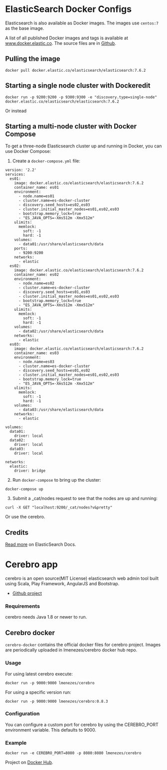 # ElasticSearch Docker Configs
Elasticsearch is also available as Docker images. The images use `centos:7` as the base image.

A list of all published Docker images and tags is available at www.docker.elastic.co. The source files are in [Github](https://github.com/elastic/elasticsearch/blob/7.6/distribution/docker).

## Pulling the image

```
docker pull docker.elastic.co/elasticsearch/elasticsearch:7.6.2
```

## Starting a single node cluster with Dockeredit

```
docker run -p 9200:9200 -p 9300:9300 -e "discovery.type=single-node" docker.elastic.co/elasticsearch/elasticsearch:7.6.2
```

Or instead 

## Starting a multi-node cluster with Docker Compose

To get a three-node Elasticsearch cluster up and running in Docker, you can use Docker Compose:

1. Create a `docker-compose.yml` file:

````
version: '2.2'
services:
  es01:
    image: docker.elastic.co/elasticsearch/elasticsearch:7.6.2
    container_name: es01
    environment:
      - node.name=es01
      - cluster.name=es-docker-cluster
      - discovery.seed_hosts=es02,es03
      - cluster.initial_master_nodes=es01,es02,es03
      - bootstrap.memory_lock=true
      - "ES_JAVA_OPTS=-Xms512m -Xmx512m"
    ulimits:
      memlock:
        soft: -1
        hard: -1
    volumes:
      - data01:/usr/share/elasticsearch/data
    ports:
      - 9200:9200
    networks:
      - elastic
  es02:
    image: docker.elastic.co/elasticsearch/elasticsearch:7.6.2
    container_name: es02
    environment:
      - node.name=es02
      - cluster.name=es-docker-cluster
      - discovery.seed_hosts=es01,es03
      - cluster.initial_master_nodes=es01,es02,es03
      - bootstrap.memory_lock=true
      - "ES_JAVA_OPTS=-Xms512m -Xmx512m"
    ulimits:
      memlock:
        soft: -1
        hard: -1
    volumes:
      - data02:/usr/share/elasticsearch/data
    networks:
      - elastic
  es03:
    image: docker.elastic.co/elasticsearch/elasticsearch:7.6.2
    container_name: es03
    environment:
      - node.name=es03
      - cluster.name=es-docker-cluster
      - discovery.seed_hosts=es01,es02
      - cluster.initial_master_nodes=es01,es02,es03
      - bootstrap.memory_lock=true
      - "ES_JAVA_OPTS=-Xms512m -Xmx512m"
    ulimits:
      memlock:
        soft: -1
        hard: -1
    volumes:
      - data03:/usr/share/elasticsearch/data
    networks:
      - elastic

volumes:
  data01:
    driver: local
  data02:
    driver: local
  data03:
    driver: local

networks:
  elastic:
    driver: bridge
````

2. Run `docker-compose` to bring up the cluster:

````
docker-compose up
````

3. Submit a _cat/nodes request to see that the nodes are up and running:

````
curl -X GET "localhost:9200/_cat/nodes?v&pretty"
````

Or use the cerebro.

## Credits
[Read more](https://www.elastic.co/guide/en/elasticsearch/reference/7.6/docker.html#docker-cli-run-dev-mode) on ElasticSearch Docs.


# Cerebro app
cerebro is an open source(MIT License) elasticsearch web admin tool built using Scala, Play Framework, AngularJS and Bootstrap.

- [Github project](https://github.com/lmenezes/cerebro)

### Requirements
cerebro needs Java 1.8 or newer to run.

## Cerebro docker
`cerebro-docker` contains the official docker files for cerebro project. Images are periodically uploaded in lmenezes/cerebro docker hub repo.

### Usage
For using latest cerebro execute:


````
docker run -p 9000:9000 lmenezes/cerebro
````

For using a specific version run:
````
docker run -p 9000:9000 lmenezes/cerebro:0.8.3
````

### Configuration
You can configure a custom port for cerebro by using the CEREBRO_PORT environment variable. This defaults to 9000.

### Example

```
docker run -e CEREBRO_PORT=8080 -p 8080:8080 lmenezes/cerebro
```

Project on [Docker Hub](https://hub.docker.com/r/lmenezes/cerebro/).
